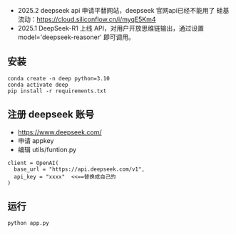 - 2025.2 deepseek api 申请平替网站，deepseek 官网api已经不能用了
硅基流动：https://cloud.siliconflow.cn/i/myqE5Km4
- 2025.1 DeepSeek-R1 上线 API，对用户开放思维链输出，通过设置 model='deepseek-reasoner' 即可调用。

## 安装
```
conda create -n deep python=3.10 
conda activate deep 
pip install -r requirements.txt 
```

## 注册 deepseek 账号
* https://www.deepseek.com/ 
* 申请 appkey
* 编辑 utils/funtion.py

```
client = OpenAI(
  base_url = "https://api.deepseek.com/v1",
  api_key = "xxxx"  <<==替换成自己的
)
```

## 运行
```
python app.py
```